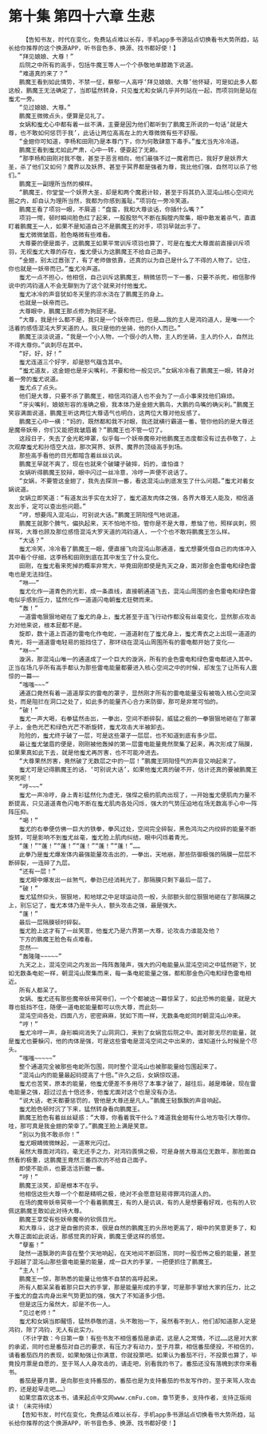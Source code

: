 # 第十集 第四十六章 生悲
        【告知书友，时代在变化，免费站点难以长存，手机app多书源站点切换看书大势所趋，站长给你推荐的这个换源APP，听书音色多、换源、找书都好使！】
       “拜见娘娘、大尊！”
       后院之中所有的高手，包括牛魔王等人一个个恭敬地单膝跪下说道。
       “难道真的来了？”
       鹏魔王看到如此情势，不禁一怔，蔡郁一人高呼‘拜见娘娘、大尊’他怀疑，可是如此多人都这般，鹏魔王无法确定了，当即猛然转身，只见蚩尤和女娲几乎并列站在一起，而项羽则是站在蚩尤一旁。
       “见过娘娘、大尊。”
       鹏魔王微微点头，便算是见礼了。
       女娲和蚩尤心中都有着一丝不满，主要是因为他们都听到了鹏魔王所说的一句话‘就是大尊，也不敢如何惩罚于我’，此话让两位高高在上的大尊微微有些不舒服。
       “金翅你可知道，李杨和田刚乃是本尊门下，你为何敢肆意下毒手。”蚩尤当先冷冷道。
       鹏魔王看到蚩尤如此严肃，心中一转，便耍起了无赖。
       “那李杨和田刚对我不敬，甚至于恶言相向，他们最强不过一魔君而已，我好歹是妖界大圣，杀了他们又如何？魔界以及妖界、甚至于冥界都是强者为尊，我比他们强，自然可以杀了他们。”
       鹏魔王一副理所当然的模样。
       “鹏魔王，你堂堂一个妖界大圣，却是和两个魔君计较，甚至于将其扔入混沌山核心空间光圈之内，却自认为理所当然，我都为你感到羞耻。”项羽在一旁冷笑道。
       鹏魔王看了项羽一眼，不屑道：“盘蛮，我和大尊谈话，你插什么嘴？”
       项羽一愕，顿时瞬间脸色红了起来，一股股怒气不断在胸膛内聚集，眼中散发着杀气，直直盯着鹏魔王一人，如果不是知道自己不是鹏魔王的对手，项羽早就出手了。
       蚩尤微微皱眉，脸色略微有些难看。
       大尊要的便是面子，这鹏魔王如果平常训斥项羽也算了，可是在蚩尤大尊面前直接训斥项羽，无视蚩尤大尊的存在，蚩尤便认为这鹏魔王不给自己面子。
       “金翅，别太过嚣张了，有了老师做依靠，还真的以为自己是什么了不得的人物了。记住，你也就是一妖帝而已。”蚩尤冷声道。
       蚩尤一点不担心，他相信，自己训斥这鹏魔王，稍微惩罚一下一番，只要不杀死，相信那传说中的鸿钧道人不会无聊到为了这个就来对付他蚩尤。
       蚩尤冰冷的声音犹如冬天里的凉水浇在了鹏魔王的身上。
       也就是一妖帝而已。
       大尊眼中，鹏魔王那点修为狗屁不是。
       “大尊，我是什么都不是，我只是一个妖帝而已，但是……我的主人是鸿钧道人，是唯一一个活着的感悟混沌大罗天道的人。我只是他的坐骑，他的仆人而已。”
       鹏魔王淡淡说道，“我是一个小人物，一个很小的人物，主人的坐骑，主人的仆人，自然比不得大尊你。”讽刺尽在其中。
       “好，好，好！”
       蚩尤连道三个好字，却是怒气蕴含其中。
       “蚩尤道友，这金翅也是牙尖嘴利，不要和他一般见识。”女娲冷冷看了鹏魔王一眼，转身对着一旁的蚩尤说道。
       蚩尤点了点头。
       他们是大尊，只要不杀了鹏魔王，相信鸿钧道人也不会为了一点小事来找他们麻烦。
       “牙尖嘴利，娘娘形容的准确之极，我本体乃是金翅大鹏鸟，大鹏的鸟嘴的确尖利。”鹏魔王笑容满面说道，鹏魔王听这两位大尊语气也明白，这两位大尊对他反感了。
       鹏魔王心中一横：“妈的，既然都和我不对眼，我还就横行霸道一番，管你他妈的是大尊还是魔帝妖帝，你们又能把我皱眉着？”鹏魔王也不管一切了。
       这段日子，失去了金光乾坤罩，似乎每一个妖帝魔帝对他鹏魔王态度都没有过去恭敬了，上次观摩蚩尤和孙悟空大战，那次冥界、妖界、魔界的顶级高手到场。
       那些高手看他的目光都暗含着丝丝讥讽。
       鹏魔王早就不爽了，现在也就来个破罐子破摔，妈的，谁怕谁？
       女娲听得鹏魔王狡辩，眼中闪过一丝冷意，冷哼一声便不说话了。
       “女娲，不要管这金翅了，我先去探测一番，看这混沌山到底发生了什么问题。”蚩尤对着女娲说道。
       女娲立即笑道：“有道友出手实在太好了，蚩尤道友肉体之强，各界大尊无人能及，相信道友出手，定可以查出些问题。”
       “哼，想要闯入混沌山，可别说大话。”鹏魔王阴阳怪气地说道。
       鹏魔王就那个脾气，偏执起来，天不怕地不怕，管你是不是大尊，惹恼了他，照样讽刺，照样骂，大尊也顾及那位感悟混沌大罗天道的鸿钧道人，一个个也不敢将鹏魔王怎么样。
       “大话？”
       蚩尤冷笑，冷冷看了鹏魔王一眼，便直接飞向混沌山那通道，蚩尤想要凭借自己的肉体冲入其中看个仔细，这李杨和田刚到底在其中发生了什么变化。
       田刚，在蚩尤看来死掉的概率非常大，毕竟田刚即使是先天之身，面对那金色雷电和绿色雷电也是无法挡住。
       “咻——”
       蚩尤化作一道青色的光影，成一条直线，直接朝通道飞去，混沌山周围的金色雷电和绿色雷电似乎感到压力，猛然化作一道道闪电朝蚩尤狂劈而来。
       “轰！”
       一道雷电狠狠地砸在了蚩尤的身上，蚩尤甚至于连飞行动作都没有丝毫变化，显然那点攻击力对他来说，根本屁都不是。
       旋即，数十道上百道的雷电化作电蛇，一道道射在了蚩尤身上，蚩尤青衣之上出现一道道的青光，将一道道雷电轻易的抵挡住了，那环绕在混沌山周围所有的雷电都开始了变化——
       “咻~~”
       漩涡，那混沌山唯一的通道成了一个巨大的漩涡，所有的金色雷电和绿色雷电都进入其中。正当在场几乎所有高手都认为那些雷电能量都要进入核心空间之中的时候，却发生了让所有人震惊的一幕——
       “嗤嗤~~~”
       通道口竟然有着一道道厚实的雷电的罩子，显然刚才所有的雷电能量没有被吸入核心空间深处，而是阻拦在洞口之处了，如此多的能量齐心合力来防御，那可是非常可怕的。
       “破！”
       蚩尤一声大喝，右拳猛然击出，一拳出，空间不断碎裂，威猛之极的一拳狠狠地砸在了那罩子上，金色光芒和绿色光芒不断旋转，蚩尤攻击大半被卸去。
       险险的，蚩尤终于破了一层，可是这些罩子一层层，也不知道到底有多少层。
       最让蚩尤皱眉的便是，刚刚被他轰掉的第一层雷电能量竟然聚集了起来，再次形成了隔膜，如果果真如此下去，就是他蚩尤再厉害，也不可能冲进去。
       “大尊果然厉害，竟然破了无数层之中的一层！”鹏魔王阴阳怪气的声音又响起来了。
       蚩尤可是记得鹏魔王的话，‘可别说大话’，如果他蚩尤真的破不开，估计还真的要被鹏魔王笑死呢！
       “哼~~~”
       蚩尤一声冷哼，身上青衫猛然化为虚无，强悍之极的肌肉出现了，一开始蚩尤便肌肉力量不断提高，只见道道青色闪电不断在蚩尤肌肉各处闪烁，强大的气势压迫地在场无数高手心中一阵阵压抑。
       “喝！”
       蚩尤的右拳便仿佛一巨大的铁拳，拳风过处，空间完全碎裂，黑色鸿沟之内绞碎的能量不断旋转，可是影响不到蚩尤丝毫，蚩尤脸上肌肉纠结，眼中闪烁着青光。
       “蓬！”“蓬！”“蓬！”“蓬！”“蓬！”“蓬！”……
       此拳乃是蚩尤爆发体内最强能量攻击出的，一拳出，天地崩，那些防御极强的隔膜一层层不断碎裂，一连碎了九层。
       “还有一层！”
       蚩尤眼中爆发出一丝煞气，拳劲已经消耗光了，那隔膜只剩下最后一层了。
       “破！”
       蚩尤猛然仰头，狠狠地，和地球之中足球运动员一般，头部额头部位狠狠地砸在了那隔膜之上，别忘记了，蚩尤本体乃是牛头人，额头攻击之强，最是强大。
       “蓬！”
       最后一层隔膜顿时碎裂。
       蚩尤脸上这才有了一丝笑意，他蚩尤乃是六界第一大尊，论攻击力谁能及他？
       下方的鹏魔王脸色有点难看。
       忽然——
       “轰隆隆~~~~~”
       九天之上，混沌空间之内发出一阵阵轰隆声，强大的闪电能量从混沌空间之中猛然砸下，犹如无数条电蛇一样，朝混沌山聚集而来，每一条电蛇能量之强，都和那金色闪电和绿色雷电相近。
       所有人都呆了。
       女娲、蚩尤还有那些魔帝妖帝冥帝们，一个个都被这一幕惊呆了，如此恐怖的能量，就是大尊也抵挡不住，随便一道电蛇能量都可以伤大尊，而此刻——
       混沌空间各处，四面八方，密密麻麻，犹如下雨一样，无数条电蛇同时朝混沌山冲来。
       “哼！”
       蚩尤冷哼一声，身形瞬间消失了山洞洞口，来到了女娲宫后院之中。面对那无尽的能量，就是蚩尤也要躲闪，他的肉体是强，可是这些雷电是混沌空间之中出来的，谁知道什么时候是个尽头。
       “嗤嗤~~~~~”
       整个通道完全被那些电蛇所包围，同时整个混沌山也被那能量给包围起来了。
       “混沌山内的能量最起码提高了十倍。”许久之后，女娲惊叹道。
       蚩尤也苦笑，原本的能量，他蚩尤便差不多用尽了本事才破了，越往后，越是难破，现在雷电能量之强，超过过去十倍还多，他蚩尤面对这个也是没有办法。
       “说大话，老天都要惩罚的，管他是大尊还是凡人。”鹏魔王轻飘飘的声音响起。
       蚩尤脸色顿时沉了下来，猛然转身看向鹏魔王。
       鹏魔王脸色有着丝丝疑惑：“大尊，你看着我干什么？难道我金翅有什么地方吸引大尊你。哇，那可真是我金翅的荣幸了。”鹏魔王脸上满是笑意。
       “别以为我不敢杀你！”
       蚩尤眼睛微微眯起，一道寒光闪过。
       虽然大尊面对鸿钧，毫无还手之力，对鸿钧畏惧之极，可是身居大尊高位无数年，那脸面自然看的极重，这鹏魔王竟然三番四次的不给自己面子。
       即使不能杀，也要活活折磨一番。
       “哼！”
       鹏魔王淡笑，却是根本不在乎。
       他相信这些大尊一个个都是精明之极，绝对不会愿意轻易得罪鸿钧道人的。
       在场的魔帝妖帝冥帝一个个看着鹏魔王，有的人是讥讽，有的人是想要看好戏，也有的人钦佩这鹏魔王敢如此对待大尊。
       鹏魔王享受有些妖帝魔帝的钦佩目光。
       和大尊斗，这才是自傲的资本，很是自然的鹏魔王的头昂地更高了，眼中的笑意更多了，和大尊正面如此说话，那感觉真的好爽，鹏魔王便这样的感觉。
       “孽畜！”
       陡然一道飘渺的声音在整个天地响起，在天地间不断回荡，同时一股恐怖之极的能量，甚至于超越了混沌山那些雷电能量的能量，成一巨大的手掌，一把便抓住了鹏魔王。
       “主人！”
       鹏魔王一惊，那熟悉的能量让他情不自禁的高呼起来。
       所有人都呆呆看着那只巨大的手掌，那是能量形成的手掌，可是那手掌给大家的压力，比之于蚩尤的盘古肉身出来气势更加的强，强大了不知道多少倍。
       但是这压力虽然大，却是不伤一人。
       “见过老师！”
       蚩尤和女娲当即醒悟，猛然恭敬的道，头不敢抬一下，虽然看不到人，他们却知道那人定是鸿钧，除了鸿钧，无人有此实力。
       （不计字数：今日第一章！有些书友不相信番茄是承诺，这是人之常情，不过……这是对大家的承诺，同时也是番茄对自己的要求，有压力才有动力，至于月票，相信番茄便投，不相信的，请看番茄四月的表现，如果勉强让你满意，你就投票吧。如果认为番茄不行，不投票也算了，毕竟投月票是自愿的，至于骂人人身攻击的，请走吧，别看我的书了。番茄还没有落魄到求你来看书。
       番茄是要月票，是向那些支持番茄的，番茄也是为支持番茄的书友写作的，至于来骂人攻击的，还是趁早走吧……）
       如果您喜欢这本书，请来起点中文网www.cmFu.com，章节更多，支持作者，支持正版阅读！（未完待续）
       【告知书友，时代在变化，免费站点难以长存，手机app多书源站点切换看书大势所趋，站长给你推荐的这个换源APP，听书音色多、换源、找书都好使！】